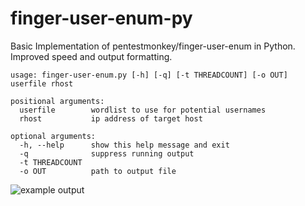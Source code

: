 # finger-user-enum-py
Basic Implementation of pentestmonkey/finger-user-enum in Python. Improved speed and output formatting.

```
usage: finger-user-enum.py [-h] [-q] [-t THREADCOUNT] [-o OUT] userfile rhost

positional arguments:
  userfile        wordlist to use for potential usernames
  rhost           ip address of target host

optional arguments:
  -h, --help      show this help message and exit
  -q              suppress running output
  -t THREADCOUNT
  -o OUT          path to output file
```
  
![example output](https://github.com/nm2438/finger-user-enum-py/raw/main/example.png "Example Output")
